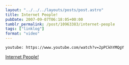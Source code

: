 ```yaml
---
layout: "../../../layouts/posts/post.astro"
title: Internet People!
pubDate: 2007-09-07T06:18:05+00:00
tumblr_permalink: /post/10963383/internet-people
tags: ["linklog"]
format: "video"
---
```


`youtube: https://www.youtube.com/watch?v=2pPCkhYMQgY`

[Internet People!][1]

[1]: http://www.internetpeople.tv/
